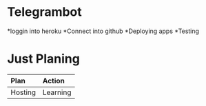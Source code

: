 # Telegrambot
*loggin into heroku
*Connect into github
*Deploying apps
*Testing

# Just Planing

| Plan                  | Action                                     |
| :-------------------- | :---------------------------------------- |
| Hosting                    | Learning                              |

